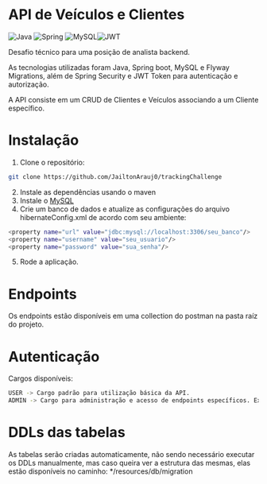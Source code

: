 # API de Veículos e Clientes

![Java](https://img.shields.io/badge/java-%23ED8B00.svg?style=for-the-badge&logo=openjdk&logoColor=white)
![Spring](https://img.shields.io/badge/spring-%236DB33F.svg?style=for-the-badge&logo=spring&logoColor=white)
![MySQL](https://img.shields.io/badge/mysql-4479A1.svg?style=for-the-badge&logo=mysql&logoColor=white)![JWT](https://img.shields.io/badge/JWT-black?style=for-the-badge&logo=JSON%20web%20tokens)

Desafio técnico para uma posição de analista backend. 

As tecnologias utilizadas foram Java, Spring boot, MySQL e Flyway Migrations, além de Spring Security e JWT Token para autenticação e autorização.

A API consiste em um CRUD de Clientes e Veículos associando a um Cliente específico.

# Instalação

1. Clone o repositório:
```bash
git clone https://github.com/JailtonArauj0/trackingChallenge
```

2. Instale as dependências usando o maven
3. Instale o [MySQL](https://www.mysql.com/)
4. Crie um banco de dados e atualize as configurações do arquivo hibernateConfig.xml de acordo com seu ambiente:
```bash
<property name="url" value="jdbc:mysql://localhost:3306/seu_banco"/>
<property name="username" value="seu_usuario"/>
<property name="password" value="sua_senha"/>
```
5. Rode a aplicação.

# Endpoints

Os endpoints estão disponíveis em uma collection do postman na pasta raíz do projeto.

# Autenticação

Cargos disponíveis:
```bash
USER -> Cargo padrão para utilização básica da API.
ADMIN -> Cargo para administração e acesso de endpoints específicos. Ex.: delete
```

# DDLs das tabelas

As tabelas serão criadas automaticamente, não sendo necessário executar os DDLs manualmente, mas caso queira ver a estrutura das mesmas, elas estão disponíveis no caminho: */resources/db/migration 